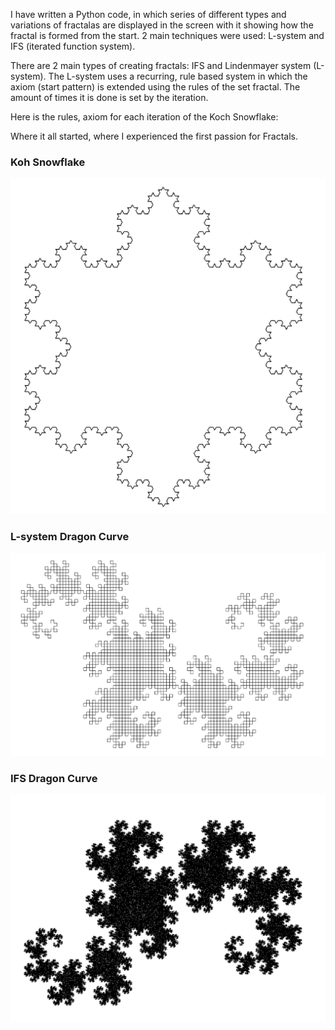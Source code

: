 I have written a Python code, in which series of different types and variations of fractalas are displayed in the screen with it showing how the fractal is formed from the start. 2 main techniques were used: L-system and IFS (iterated function system).


There are 2 main types of creating fractals: IFS and Lindenmayer system (L-system).
The L-system uses a recurring, rule based system in which the axiom (start pattern) is extended using the rules of the set fractal. The amount of times it is done is set by the iteration.


Here is the rules, axiom for each iteration of the Koch Snowflake:


Where it all started, where I experienced the first passion for Fractals.


### Koh Snowflake
![koh snowflake](samples/kohsnowflake.gif)


### L-system Dragon Curve
![dragon](samples/dragon.gif)


### IFS Dragon Curve
![dragon2](samples/dragon2.gif)
